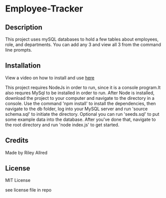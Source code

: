 # Employee-Tracker

## Description

This project uses mySQL databases to hold a few tables about employees, role, and departments. You can add any 3 and view all 3 from the command line prompts.

## Installation
View a video on how to install and use [here](https://drive.google.com/file/d/19F_1CkUD-RX10l_PdqzQU9p2_yZE2EDQ/view?usp=sharing)

This project requires NodeJs in order to run, since it is a console program.It also requres MySql to be installed in order to run. After Node is installed, download the project to your computer and navigate to the directory in a console. Use the command 'npm install' to install the dependencies, then navigate to the db folder, log into your MySQL server and run 'source schema.sql' to initiate the directory. Optional you can run 'seeds.sql' to put some example data into the database. After you've done that, navigate to the root directory and run 'node index.js' to get started. 

## Credits

Made by Riley Allred

## License

MIT License

see license file in repo
